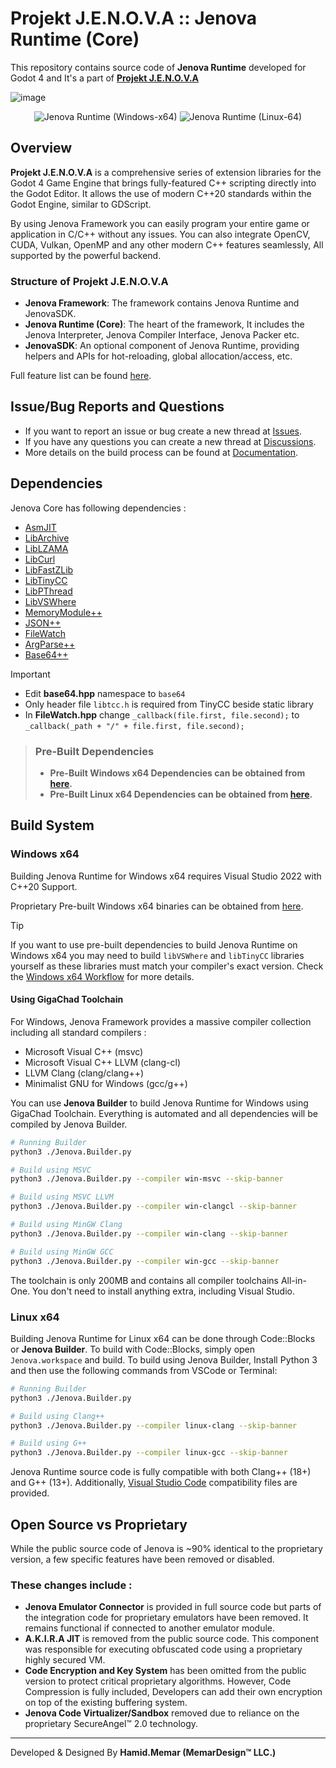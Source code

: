 # Projekt J.E.N.O.V.A :: Jenova Runtime (Core)

This repository contains source code of **Jenova Runtime** developed for Godot 4 and It's a part of **[Projekt J.E.N.O.V.A](https://github.com/Jenova-Framework/J.E.N.O.V.A)**

![image](https://github.com/user-attachments/assets/013eed25-7047-407d-aef8-b964203e73b0)

<div align="center">
  <span>
    <img src="https://github.com/Jenova-Framework/Jenova-Runtime/actions/workflows/windows-x64-msvc.yml/badge.svg" alt="Jenova Runtime (Windows-x64)">
  </span>
  <span>
    <img src="https://github.com/Jenova-Framework/Jenova-Runtime/actions/workflows/linux-x64-gcc.yml/badge.svg" alt="Jenova Runtime (Linux-64)">
  </span>
</div>

## Overview

**Projekt J.E.N.O.V.A** is a comprehensive series of extension libraries for the Godot 4 Game Engine that brings fully-featured C++ scripting directly into the Godot Editor. It allows the use of modern C++20 standards within the Godot Engine, similar to GDScript. 

By using Jenova Framework you can easily program your entire game or application in C/C++ without any issues. You can also integrate OpenCV, CUDA, Vulkan, OpenMP and any other modern C++ features seamlessly, All supported by the powerful backend.

### Structure of Projekt J.E.N.O.V.A
- **Jenova Framework**: The framework contains Jenova Runtime and JenovaSDK.
- **Jenova Runtime (Core)**: The heart of the framework, It includes the Jenova Interpreter, Jenova Compiler Interface, Jenova Packer etc.
- **JenovaSDK**: An optional component of Jenova Runtime, providing helpers and APIs for hot-reloading, global allocation/access, etc.

Full feature list can be found [here](https://github.com/Jenova-Framework/J.E.N.O.V.A#%EF%B8%8F-current-features).

## Issue/Bug Reports and Questions
- If you want to report an issue or bug create a new thread at [Issues](https://github.com/Jenova-Framework/Jenova-Runtime/issues).
- If you have any questions you can create a new thread at [Discussions](https://github.com/Jenova-Framework/J.E.N.O.V.A/discussions).
- More details on the build process can be found at [Documentation](https://jenova-framework.github.io/docs/pages/Advanced/Build-Guide/).

## Dependencies

Jenova Core has following dependencies :

- [AsmJIT](https://github.com/asmjit/asmjit)
- [LibArchive](https://github.com/libarchive/libarchive)
- [LibLZAMA](https://github.com/ShiftMediaProject/liblzma)
- [LibCurl](https://github.com/curl/curl)
- [LibFastZLib](https://github.com/gildor2/fast_zlib)
- [LibTinyCC](http://download.savannah.gnu.org/releases/tinycc/)
- [LibPThread](https://github.com/GerHobbelt/pthread-win32)
- [LibVSWhere](https://github.com/TheAenema/libvswhere/tree/jenova-edition)
- [MemoryModule++](https://github.com/bb107/MemoryModulePP)
- [JSON++](https://github.com/nlohmann/json)
- [FileWatch](https://github.com/ThomasMonkman/filewatch)
- [ArgParse++](https://github.com/p-ranav/argparse)
- [Base64++](https://github.com/zaphoyd/websocketpp/blob/master/websocketpp/base64/base64.hpp)


> [!IMPORTANT]
> - Edit **base64.hpp** namespace to `base64`
> - Only header file `libtcc.h` is required from TinyCC beside static library
> - In **FileWatch.hpp** change `_callback(file.first, file.second);` to `_callback(_path + "/" + file.first, file.second);`

> ### Pre-Built Dependencies
> - **Pre-Built Windows x64 Dependencies can be obtained from [here](https://jenova-framework.github.io/archive/dependencies/Jenova-Runtime-latest-Dependencies-Win64.7z).**
> - **Pre-Built Linux x64 Dependencies can be obtained from [here](https://jenova-framework.github.io/archive/dependencies/Jenova-Runtime-latest-Dependencies-Linux64.7z).**

## Build System
### Windows x64

Building Jenova Runtime for Windows x64 requires Visual Studio 2022 with C++20 Support.

Proprietary Pre-built Windows x64 binaries can be obtained from [here](https://github.com/Jenova-Framework/J.E.N.O.V.A/releases).

> [!TIP]
> If you want to use pre-built dependencies to build Jenova Runtime on Windows x64 you may need to build `libVSWhere` and `libTinyCC` libraries yourself as these libraries must match your compiler's exact version. Check the [Windows x64 Workflow](https://github.com/Jenova-Framework/Jenova-Runtime/blob/master/.github/workflows/windows-x64-msvc.yml) for more details.

#### Using GigaChad Toolchain

For Windows, Jenova Framework provides a massive compiler collection including all standard compilers :

- Microsoft Visual C++ (msvc)
- Microsoft Visual C++ LLVM (clang-cl)
- LLVM Clang (clang/clang++)
- Minimalist GNU for Windows (gcc/g++)

You can use **Jenova Builder** to build Jenova Runtime for Windows using GigaChad Toolchain. Everything is automated and all dependencies will be compiled by Jenova Builder.

```bash
# Running Builder
python3 ./Jenova.Builder.py

# Build using MSVC
python3 ./Jenova.Builder.py --compiler win-msvc --skip-banner

# Build using MSVC LLVM
python3 ./Jenova.Builder.py --compiler win-clangcl --skip-banner

# Build using MinGW Clang
python3 ./Jenova.Builder.py --compiler win-clang --skip-banner

# Build using MinGW GCC
python3 ./Jenova.Builder.py --compiler win-gcc --skip-banner
```

The toolchain is only 200MB and contains all compiler toolchains All-in-One. You don't need to install anything extra, including Visual Studio.

### Linux x64

Building Jenova Runtime for Linux x64 can be done through Code::Blocks or **Jenova Builder**. To build with Code::Blocks, simply open `Jenova.workspace` and build. To build using Jenova Builder, Install Python 3 and then use the following commands from VSCode or Terminal:

```bash
# Running Builder
python3 ./Jenova.Builder.py

# Build using Clang++
python3 ./Jenova.Builder.py --compiler linux-clang --skip-banner

# Build using G++
python3 ./Jenova.Builder.py --compiler linux-gcc --skip-banner
```

Jenova Runtime source code is fully compatible with both Clang++ (18+) and G++ (13+). Additionally, [Visual Studio Code](https://code.visualstudio.com/) compatibility files are provided.



## Open Source vs Proprietary
While the public source code of Jenova is ~90% identical to the proprietary version, a few specific features have been removed or disabled.
### These changes include :
- **Jenova Emulator Connector**  is provided in full source code but parts of the integration code for proprietary emulators have been removed. It remains functional if connected to another emulator module.
- **A.K.I.R.A JIT** is removed from the public source code. This component was responsible for executing obfuscated code using a proprietary highly secured VM.
- **Code Encryption and Key System** has been omitted from the public version to protect critical proprietary algorithms. However, Code Compression is fully included, Developers can add their own encryption on top of the existing buffering system.
- **Jenova Code Virtualizer/Sandbox** removed due to reliance on the proprietary SecureAngel™ 2.0 technology.

  

----
Developed & Designed By **Hamid.Memar (MemarDesign™ LLC.)**
